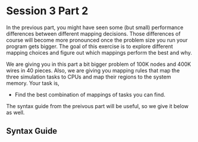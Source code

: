 # Session 3 Part 2

In the previous part, you might have seen some (but small) performance differences between different mapping decisions. Those differences of course will become more pronounced once the problem size you run your program gets bigger. The goal of this exercise is to explore different mapping choices and figure out which mappings perform the best and why.

We are giving you in this part a bit bigger problem of 100K nodes and 400K wires in 40 pieces. Also, we are giving you mapping rules that map the three simulation tasks to CPUs and map their regions to the system memory. Your task is,

- Find the best combination of mappings of tasks you can find.

The syntax guide from the preivous part will be useful, so we give it below as well.

## Syntax Guide
